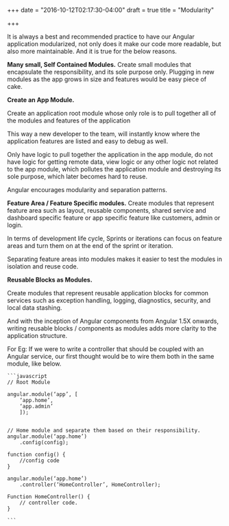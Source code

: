 +++
date = "2016-10-12T02:17:30-04:00"
draft = true
title = "Modularity"

+++

It is always a best and recommended practice to have our Angular application modularized, not only does it make our code more readable, but also more maintainable. And it is true for the below reasons.

<b>Many small, Self Contained Modules.</b>
Create small modules that encapsulate the responsibility, and its sole purpose only. Plugging in new modules as the app grows in size and features would be easy piece of cake.

<b>Create an App Module.</b>

Create an application root module whose only role is to pull together all of the modules and features of the application

This way a new developer to the team, will instantly know where the application features are listed and easy to debug as well.

Only have logic to pull together the application in the app module, do not have logic for getting remote data, view logic or any other logic not related to the app module, which pollutes the application module and destroying its sole purpose, which later becomes hard to reuse.

Angular encourages modularity and separation patterns.

<b>Feature Area / Feature Specific modules.</b>
Create modules that represent feature area such as layout, reusable components, shared service and dashboard specific feature or app specific feature like customers, admin or login.

In terms of development life cycle, Sprints or iterations can focus on feature areas and turn them on at the end of the sprint or iteration.

Separating feature areas into modules makes it easier to test the modules in isolation and reuse code.

<b>Reusable Blocks as Modules.</b>

Create modules that represent reusable application blocks for common services such as exception handling, logging, diagnostics, security, and local data stashing.

And with the inception of Angular components from Angular 1.5X onwards, writing reusable blocks / components as modules adds more clarity to the application structure.

For Eg: If we were to write a controller that should be coupled with an Angular service, our first thought would be to wire them both in the same module, like below.



    ```javascript
    // Root Module

    angular.module(‘app’, [
    	‘app.home’,
    	‘app.admin’
    	]);


    // Home module and separate them based on their responsibility.
    angular.module(‘app.home’)
    	.config(config);

    function config() {
    	//config code
    }

    angular.module(‘app.home’)
    	.controller(‘HomeController’, HomeController);

    Function HomeController() {
    	// controller code.
    }

    ```
